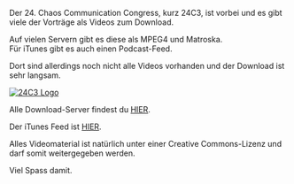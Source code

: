 <!--
.. title: 24C3
.. slug: 329-24c3
.. date: 2008-01-05 11:00:04
.. tags: download,Hacker,Chaos Computer Club,Chaos Communication Congress,iTunes,Videos,Vortrag,Internet,Open Source,Podcasts
.. description: 
.. type: text
-->

Der 24. Chaos Communication Congress, kurz 24C3, ist vorbei und es gibt viele der Vorträge als Videos zum Download.
<!-- TEASER_END -->

Auf vielen Servern gibt es diese als MPEG4 und Matroska.  
Für iTunes gibt es auch einen Podcast-Feed.

Dort sind allerdings noch nicht alle Videos vorhanden und der Download ist sehr langsam.

[![24C3 Logo](/images/24c3_logo.jpg)](http://events.ccc.de/congress/2007/Welcome%21)

Alle Download-Server findest du [HIER](http://events.ccc.de/congress/2007/Conference_Recordings).

Der iTunes Feed ist [HIER](http://chaosradio.ccc.de/24c3_m4v.html).

Alles Videomaterial ist natürlich unter einer Creative Commons-Lizenz und darf somit weitergegeben werden.

Viel Spass damit.
